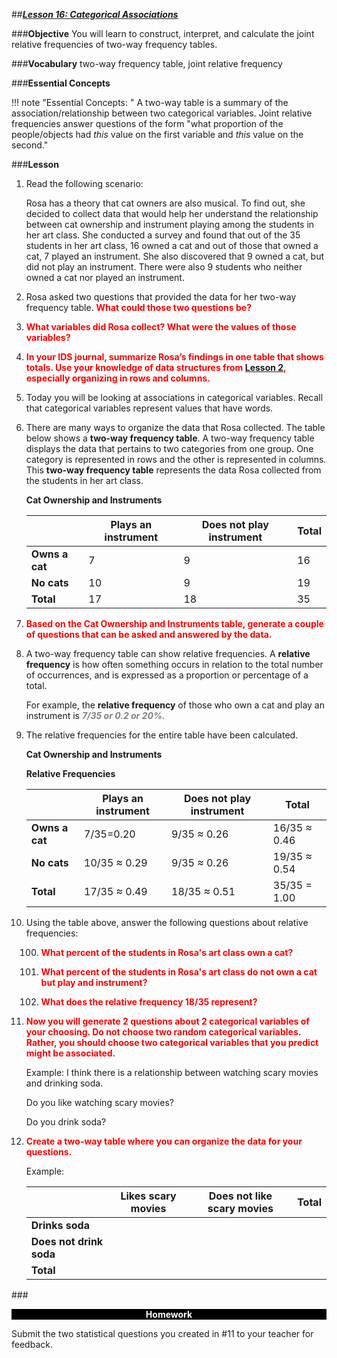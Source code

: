 ##***<u>Lesson 16: Categorical Associations</u>***

###**Objective**
You will learn to construct, interpret, and calculate the joint relative frequencies of two-way frequency
tables.

###**Vocabulary**
two-way frequency table, joint relative frequency

###**Essential Concepts**

!!! note "Essential Concepts: "
    A two-way table is a summary of the association/relationship between two
    categorical variables. Joint relative frequencies answer questions of the form "what proportion of the
    people/objects had *this* value on the first variable and *this* value on the second."

###**Lesson**
1. Read the following scenario:

    Rosa has a theory that cat owners are also musical. To find out, she decided to
    collect data that would help her understand the relationship between cat
    ownership and instrument playing among the students in her art class. She
    conducted a survey and found that out of the 35 students in her art class, 16
    owned a cat and out of those that owned a cat, 7 played an instrument. She also
    discovered that 9 owned a cat, but did not play an instrument. There were also 9
    students who neither owned a cat nor played an instrument.

2. Rosa asked two questions that provided the data for her two-way frequency
table. <strong style="color: red;">What could those two questions be?</strong>

3. <strong style="color: red;">What variables did Rosa collect? What were the values of those variables?</strong>

4. <strong style="color: red;">In your IDS journal, summarize Rosa’s findings in one table that shows totals. Use your knowledge of data structures from [Lesson 2](lesson2.md), especially organizing in rows
and columns.</strong>

5. Today you will be looking at associations in categorical variables. Recall that categorical variables represent values that have words.

6. There are many ways to organize the data that Rosa collected. The table below shows a **two-way frequency table**. A two-way
frequency table displays the data that pertains to two categories from one group. One category is
represented in rows and the other is represented in columns. This **two-way frequency table** represents the
data Rosa collected from the students in her art class.

    **Cat Ownership and Instruments**

    |  | **Plays an instrument** | **Does not play instrument** | **Total** |
    | ------------ | ------------- | ------------ | ------------ |
    | **Owns a cat** | 7 | 9 | 16 |
    | **No cats** | 10 | 9 | 19 |
    | **Total** | 17 | 18 | 35 |

7. <strong style="color: red;">Based on the Cat Ownership and Instruments table, generate a couple of questions that
can be asked and answered by the data.</strong>

8. A two-way frequency table can show relative frequencies. A **relative frequency** is
how often something occurs in relation to the total number of occurrences, and is expressed as a
proportion or percentage of a total. 

    For example, the **relative frequency** of those who own
    a cat and play an instrument is <span style="color:grey">***7/35 or 0.2 or 20%.***</span>

9. The relative frequencies for the entire table have been calculated.


    **Cat Ownership and Instruments**

    **Relative Frequencies**
    
    |  | **Plays an instrument** | **Does not play instrument** | **Total** |
    | ------------ | ------------- | ------------ | ------------ |
    | **Owns a cat** | 7/35=0.20 | 9/35 ≈ 0.26 | 16/35 ≈ 0.46 |
    | **No cats** | 10/35 ≈ 0.29 | 9/35 ≈ 0.26 | 19/35 ≈ 0.54 |
    | **Total** | 17/35 ≈ 0.49 | 18/35 ≈ 0.51 | 35/35 = 1.00 |

10. Using the table above, answer the following questions about relative frequencies:

    100. <strong style="color: red;">What percent of the students in Rosa's art class own a cat?</strong>

    100. <strong style="color: red;">What percent of the students in Rosa's art class do not own a cat but play and instrument?</strong>

    100. <strong style="color: red;">What does the **relative frequency** 18/35 represent?</strong>

11. <strong style="color: red;">Now you will generate 2 questions about 2 categorical variables of your choosing. Do not choose two random categorical
variables. Rather, you should choose two categorical variables that you predict might be
associated.</strong>

    Example: I think there is a relationship between watching scary movies and drinking soda.

    Do you like watching scary movies?

    Do you drink soda?

12. <strong style="color: red;">Create a two-way table where you can organize the data for your questions.</strong>

    Example:

    |  | **Likes scary movies** | **Does not like scary movies** | **Total** |
    | ------------ | ------------- | ------------ | ------------ |
    | **Drinks soda** |  |  |  |
    | **Does not drink soda** |  |  |  |
    | **Total** |  |  |  |

###<p style="background: black; color: white; text-align: center;">**Homework**</p>

Submit the two statistical questions you created in #11 to your teacher for feedback.